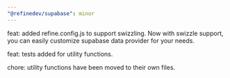 ```yaml
---
"@refinedev/supabase": minor
---
```


feat: added refine.config.js to support swizzling. Now with swizzle support, you can easily customize supabase data provider for your needs.

feat: tests added for utility functions.

chore: utility functions have been moved to their own files.
